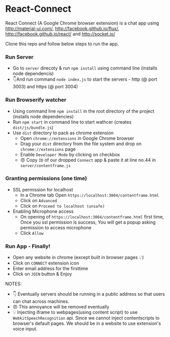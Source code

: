 React-Connect
=============

React Connect (A Google Chrome browser extension) is a chat app using http://material-ui.com/, http://facebook.github.io/flux/, http://facebook.github.io/react/ and http://socket.io/

Clone this repo and follow below steps to run the app.

### Run Server
- Go to ``server`` direcoty & run ``npm install`` using command line (installs node dependencis)
- :point_down:And run command ``node index.js`` to start the servers  - http (@ port 3003) and https (@ port 3004)

### Run Browserify watcher
- Using command line ``npm install`` in the root directory of the project (installs node dependencies)
- Run ``npm start`` in command line to start wathcer (creates ``dist/js/bundle.js``)
- Use ``dist`` directory to pack as chrome extension
	- Open ``chrome://extensions`` in Google Chrome browser
	- Drag your ``dist`` directory from the file system and drop on ``chrome://extensions`` page
	- Enable ``Developer Mode`` by clicking on checkbox
	- :angry: Copy ``ID`` of our dropped ``Connect`` app & paste it at line no.44 in ``server/contentframe.js``

### Granting permissions (one time)
- SSL permission for localhost
	- In a Chrome tab Open ``https://localhost:3004/contentframe.html``
	- Click on ``Advanced``
	- Click on ``Proceed to localhost (unsafe)``
- Enabling Microphone access
	- On opening of ``https://localhost:3004/contentframe.html`` first time, Once you ssl permission is success, You will get a popup asking permission to access microphone
	- Click ``Allow``

### Run App - Finally!
- Open any website in chrome (except built in browser pages :bulb:) 
- Click on ``CONNECT`` extension icon
- Enter email address for the firsttime
- Click on ``JOIN`` button & Enjoy


NOTES:
- :point_down: Eventually servers should be running in a public address so that users can chat across machines.
- :angry: This annoyance will be removed eventually
- :bulb: Injecting iframe to webpages(using content script) to use ``WebkitSpeechRecognition`` api. Since we cannot inject contentscripts to browser's default pages. We should be in a website to use extension's voice input.
